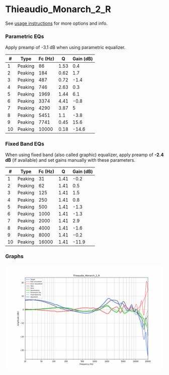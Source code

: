 # Thieaudio_Monarch_2_R
See [usage instructions](https://github.com/jaakkopasanen/AutoEq#usage) for more options and info.

### Parametric EQs
Apply preamp of -3.1 dB when using parametric equalizer.

|   # | Type    |   Fc (Hz) |    Q |   Gain (dB) |
|-----|---------|-----------|------|-------------|
|   1 | Peaking |        86 | 1.53 |         0.4 |
|   2 | Peaking |       184 | 0.62 |         1.7 |
|   3 | Peaking |       487 | 0.72 |        -1.4 |
|   4 | Peaking |       746 | 2.63 |         0.3 |
|   5 | Peaking |      1969 | 1.44 |         6.1 |
|   6 | Peaking |      3374 | 4.41 |        -0.8 |
|   7 | Peaking |      4290 | 3.87 |         5   |
|   8 | Peaking |      5451 | 1.1  |        -3.8 |
|   9 | Peaking |      7741 | 0.45 |        15.6 |
|  10 | Peaking |     10000 | 0.18 |       -14.6 |

### Fixed Band EQs
When using fixed band (also called graphic) equalizer, apply preamp of **-2.4 dB** (if available) and set gains manually with these parameters.

|   # | Type    |   Fc (Hz) |    Q |   Gain (dB) |
|-----|---------|-----------|------|-------------|
|   1 | Peaking |        31 | 1.41 |        -0.2 |
|   2 | Peaking |        62 | 1.41 |         0.5 |
|   3 | Peaking |       125 | 1.41 |         1.5 |
|   4 | Peaking |       250 | 1.41 |         0.8 |
|   5 | Peaking |       500 | 1.41 |        -1.3 |
|   6 | Peaking |      1000 | 1.41 |        -1.3 |
|   7 | Peaking |      2000 | 1.41 |         2.9 |
|   8 | Peaking |      4000 | 1.41 |        -1.6 |
|   9 | Peaking |      8000 | 1.41 |        -0.2 |
|  10 | Peaking |     16000 | 1.41 |       -11.9 |

### Graphs
![](./Thieaudio_Monarch_2_R.png)

